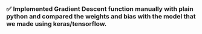 ###  ✅ Implemented Gradient Descent function manually with plain python and compared the weights and bias with the model that we made using keras/tensorflow.
